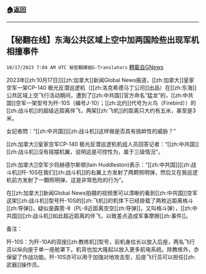 ###  [:house:返回](README.md)
---


## 【秘翻在线】东海公共区域上空中加两国险些出现军机相撞事件
`10/17/2023 7:04 AM UTC 秘密翻譯組G-Translators` [轉載自GNews](https://gnews.org/articles/1843576)

2023年[[zh:10月17日]][[zh:加拿大]]新闻Global News报道，[[zh:加拿大]]皇家空军一架CP-140 极光反潜巡逻机（[[zh:洛克希德马丁公司]]出品）在[[zh:东海]]公共区域上空飞行活动期间，遭到了[[zh:中共国]]官方命名“猛龙”的，[[zh:中共国]]空军一架型号为歼\-10S（编号J-10）；[[zh:北约]]代号为火鸟（Firebird））的[[zh:战斗机]]的超级近距离伴飞，两架[[zh:飞机]]的距离只大约有五米，甚至是3米。

女記者問：“[[zh:中共国]][[zh:战斗机]]这样做是否具有挑衅性的威胁？”

[[zh:加拿大]]皇家空军CP-140 极光反潜巡逻机机组人员回答记者：“[[zh:中共国]][[zh:战斗机]]沒有摇摆机翼，说明这是可控性为，属于三级情況”。

[[zh:加拿大]]空军少将赫德尔斯顿(Iain Huddleston)表示：“[[zh:中共国]][[zh:战斗机]]歼\-10S在我们[[zh:战斗机]]的右翼上方发射了两颗照明弹，然后又在我巡逻机前方发射了一顆照明弹，这是非常危险的行为”。

在[[zh:加拿大]]新闻Global News拍摄的视频里可以清晰的看到[[zh:中共国]]空军这架[[zh:战斗机]]型号歼\-10S的[[zh:飞机]]的机体下已经掛载了两枚近距离格斗[[zh:导弹]]，疑似是霹雳\-8（PL-8近距离空空[[zh:导弹]]，又叫格斗弹），[[zh:中共国]][[zh:战斗机]]如此超近距离的伴飞，以致差点造成军事摩擦[[zh:事件]]。

备注：

歼\-10S：为歼\-10A的双座[[zh:教练机]]型号，前机身拉长以放入后座，两名飞行员以纵向座于单一座舱罩下。机背也加大隆起以放入更多航电系統。除教练外，亦保留了作战功能。歼\-10S亦可以用于加強对地攻击型，后座飞行员可以担任[[zh:武器]]操作员。
